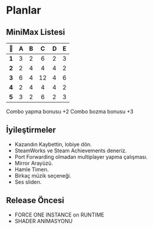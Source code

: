 
# Planlar

## MiniMax Listesi

|&#x1F499;|A|B|C|D|E|
| :------: | -------- | -------- | :------: | -------- | -------- |
|**1**|3|2|6|2|3|
|**2**|2|4|4|4|2|
|**3**|6|4|12|4|6|
|**4**|2|4|4|4|2|
|**5**|3|2|6|2|3|

Combo yapma bonusu +2
Combo bozma bonusu +3

## İyileştirmeler

- Kazandın Kaybettin, lobiye dön.
- SteamWorks ve Steam Achievements deneriz.
- Port Forwarding olmadan multiplayer yapma çalışması.
- Mirror Arayüzü.
- Hamle Timerı.
- Birkaç müzik seçeneği.
- Ses sliderı.

## Release Öncesi

- FORCE ONE INSTANCE on RUNTIME
- SHADER ANIMASYONU
